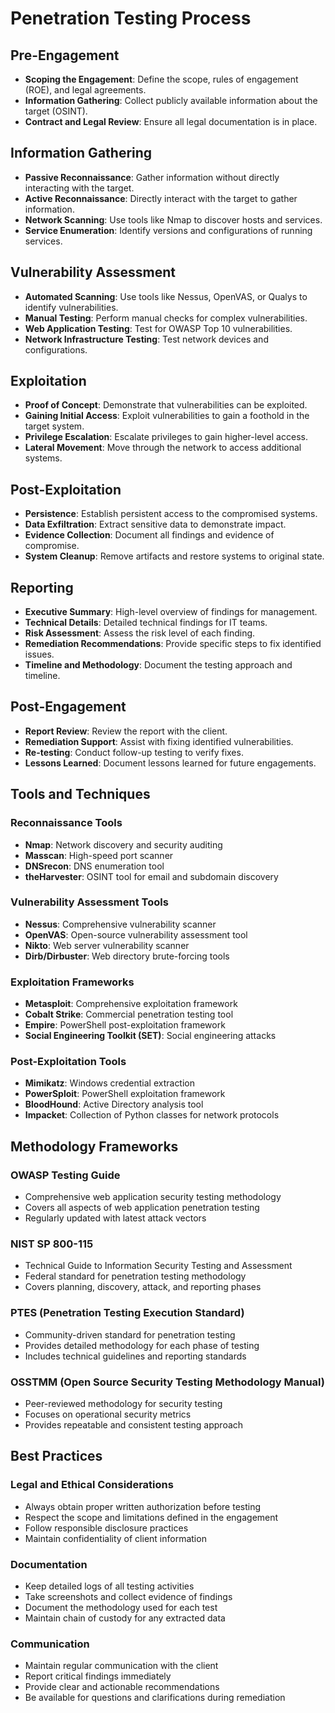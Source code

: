 # Penetration Testing Process

## Pre-Engagement
- **Scoping the Engagement**: Define the scope, rules of engagement (ROE), and legal agreements.
- **Information Gathering**: Collect publicly available information about the target (OSINT).
- **Contract and Legal Review**: Ensure all legal documentation is in place.

## Information Gathering
- **Passive Reconnaissance**: Gather information without directly interacting with the target.
- **Active Reconnaissance**: Directly interact with the target to gather information.
- **Network Scanning**: Use tools like Nmap to discover hosts and services.
- **Service Enumeration**: Identify versions and configurations of running services.

## Vulnerability Assessment
- **Automated Scanning**: Use tools like Nessus, OpenVAS, or Qualys to identify vulnerabilities.
- **Manual Testing**: Perform manual checks for complex vulnerabilities.
- **Web Application Testing**: Test for OWASP Top 10 vulnerabilities.
- **Network Infrastructure Testing**: Test network devices and configurations.

## Exploitation
- **Proof of Concept**: Demonstrate that vulnerabilities can be exploited.
- **Gaining Initial Access**: Exploit vulnerabilities to gain a foothold in the target system.
- **Privilege Escalation**: Escalate privileges to gain higher-level access.
- **Lateral Movement**: Move through the network to access additional systems.

## Post-Exploitation
- **Persistence**: Establish persistent access to the compromised systems.
- **Data Exfiltration**: Extract sensitive data to demonstrate impact.
- **Evidence Collection**: Document all findings and evidence of compromise.
- **System Cleanup**: Remove artifacts and restore systems to original state.

## Reporting
- **Executive Summary**: High-level overview of findings for management.
- **Technical Details**: Detailed technical findings for IT teams.
- **Risk Assessment**: Assess the risk level of each finding.
- **Remediation Recommendations**: Provide specific steps to fix identified issues.
- **Timeline and Methodology**: Document the testing approach and timeline.

## Post-Engagement
- **Report Review**: Review the report with the client.
- **Remediation Support**: Assist with fixing identified vulnerabilities.
- **Re-testing**: Conduct follow-up testing to verify fixes.
- **Lessons Learned**: Document lessons learned for future engagements.

## Tools and Techniques

### Reconnaissance Tools
- **Nmap**: Network discovery and security auditing
- **Masscan**: High-speed port scanner
- **DNSrecon**: DNS enumeration tool
- **theHarvester**: OSINT tool for email and subdomain discovery

### Vulnerability Assessment Tools
- **Nessus**: Comprehensive vulnerability scanner
- **OpenVAS**: Open-source vulnerability assessment tool
- **Nikto**: Web server vulnerability scanner
- **Dirb/Dirbuster**: Web directory brute-forcing tools

### Exploitation Frameworks
- **Metasploit**: Comprehensive exploitation framework
- **Cobalt Strike**: Commercial penetration testing tool
- **Empire**: PowerShell post-exploitation framework
- **Social Engineering Toolkit (SET)**: Social engineering attacks

### Post-Exploitation Tools
- **Mimikatz**: Windows credential extraction
- **PowerSploit**: PowerShell exploitation framework
- **BloodHound**: Active Directory analysis tool
- **Impacket**: Collection of Python classes for network protocols

## Methodology Frameworks

### OWASP Testing Guide
- Comprehensive web application security testing methodology
- Covers all aspects of web application penetration testing
- Regularly updated with latest attack vectors

### NIST SP 800-115
- Technical Guide to Information Security Testing and Assessment
- Federal standard for penetration testing methodology
- Covers planning, discovery, attack, and reporting phases

### PTES (Penetration Testing Execution Standard)
- Community-driven standard for penetration testing
- Provides detailed methodology for each phase of testing
- Includes technical guidelines and reporting standards

### OSSTMM (Open Source Security Testing Methodology Manual)
- Peer-reviewed methodology for security testing
- Focuses on operational security metrics
- Provides repeatable and consistent testing approach

## Best Practices

### Legal and Ethical Considerations
- Always obtain proper written authorization before testing
- Respect the scope and limitations defined in the engagement
- Follow responsible disclosure practices
- Maintain confidentiality of client information

### Documentation
- Keep detailed logs of all testing activities
- Take screenshots and collect evidence of findings
- Document the methodology used for each test
- Maintain chain of custody for any extracted data

### Communication
- Maintain regular communication with the client
- Report critical findings immediately
- Provide clear and actionable recommendations
- Be available for questions and clarifications during remediation
